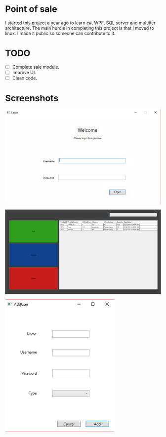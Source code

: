 # Point of sale
I started this project a year ago to learn c#, WPF, SQL server and multitier architecture. 
The main hurdle in completing this project is that I moved to linux. I made it public so someone can contribute to it.

# TODO
- [ ] Complete sale module.
- [ ] Improve UI.
- [ ] Clean code.

# Screenshots

![Login](img/login.PNG)

![Stock](img/stock.PNG)

![user](img/user.PNG)
